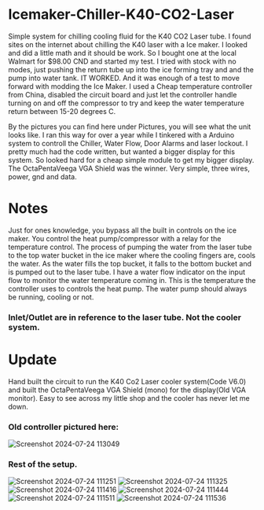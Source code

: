 # Icemaker-Chiller-K40-CO2-Laser

Simple system for chilling cooling fluid for the K40 CO2 Laser tube.
I found sites on the internet about chilling the K40 laser with a Ice maker. I looked and did a little math and it should be work.
So I bought one at the local Walmart for $98.00 CND and started my test.
I tried with stock with no modes, just pushing the return tube up into the ice forming tray and and the pump into water tank.
IT WORKED. And it was enough of a test to move forward with modding the Ice Maker. 
I used a Cheap temperature controller from China, disabled the circuit board and just let the controller handle turning on and off the compressor
to try and keep the water temperature return between 15-20 degrees C.

By the pictures you can find here under Pictures, you will see what the unit looks like. I ran this way for over a year while I tinkered with 
a Arduino system to controll the Chiller, Water Flow, Door Alarms and laser lockout.
I pretty much had the code written, but wanted a bigger display for this system. So looked hard for a cheap simple module to get my bigger display.
The OctaPentaVeega VGA Shield was the winner. Very simple, three wires, power, gnd and data. 


# Notes
Just for ones knowledge, you bypass all the built in controls on the ice maker. You control the heat pump/compressor with a relay for the temperature control.
The process of pumping the water from the laser tube to the top water bucket in the ice maker where the cooling fingers are, cools the water. As the water fills the top bucket, it falls to the bottom bucket and is pumped out to the laser tube. I have a water flow indicator on the input flow to monitor the water temperature coming in. This is the temperature the controller uses to controls the heat pump. The water pump should always be running, cooling or not.
### Inlet/Outlet are in reference to the laser tube. Not the cooler system.




# Update 
Hand built the circuit to run the K40 Co2 Laser cooler system(Code V6.0) and built the OctaPentaVeega VGA Shield (mono) for the display(Old VGA monitor).
Easy to see across my little shop and the cooler has never let me down. 

### Old controller pictured here:
![Screenshot 2024-07-24 113049](https://github.com/user-attachments/assets/427cda58-9d0d-44eb-ba97-f612c33827cf)
### Rest of the setup.
![Screenshot 2024-07-24 111251](https://github.com/user-attachments/assets/9a9cad58-1962-4d91-9657-df44336ace87)
![Screenshot 2024-07-24 111325](https://github.com/user-attachments/assets/40305bf1-5a5d-4601-b0bc-5ce330576fc6)
![Screenshot 2024-07-24 111416](https://github.com/user-attachments/assets/40d12ab4-6d2c-4d84-b41e-21f1e7d21716)
![Screenshot 2024-07-24 111444](https://github.com/user-attachments/assets/66fb1828-48ec-4d6b-ab71-6170b6326284)
![Screenshot 2024-07-24 111511](https://github.com/user-attachments/assets/d1be73b3-65b9-4c3f-bfbe-c5ae2d46ff21)
![Screenshot 2024-07-24 111536](https://github.com/user-attachments/assets/8df83108-ada1-424b-96b0-b3c1c0a37f92)



